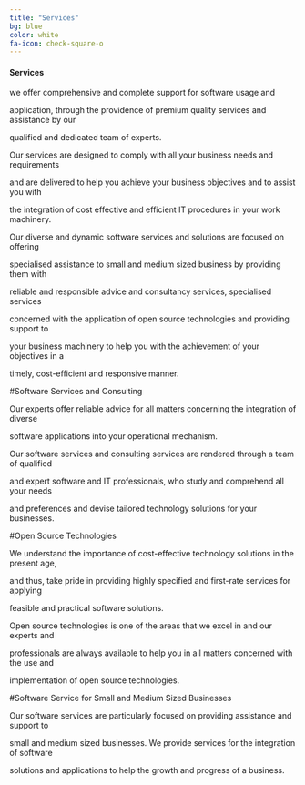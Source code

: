 ```yaml
---
title: "Services"
bg: blue
color: white
fa-icon: check-square-o
---
```


#### Services

we offer comprehensive and complete support for software usage and

application, through the providence of premium quality services and assistance by our

qualified and dedicated team of experts.

Our services are designed to comply with all your business needs and requirements

and are delivered to help you achieve your business objectives and to assist you with

the integration of cost effective and efficient IT procedures in your work machinery.

Our diverse and dynamic software services and solutions are focused on offering

specialised assistance to small and medium sized business by providing them with

reliable and responsible advice and consultancy services, specialised services

concerned with the application of open source technologies and providing support to

your business machinery to help you with the achievement of your objectives in a

timely, cost-efficient and responsive manner.

#Software Services and Consulting

Our experts offer reliable advice for all matters concerning the integration of diverse

software applications into your operational mechanism.

Our software services and consulting services are rendered through a team of qualified

and expert software and IT professionals, who study and comprehend all your needs

and preferences and devise tailored technology solutions for your businesses.

#Open Source Technologies

We understand the importance of cost-effective technology solutions in the present age,

and thus, take pride in providing highly specified and first-rate services for applying

feasible and practical software solutions.

Open source technologies is one of the areas that we excel in and our experts and

professionals are always available to help you in all matters concerned with the use and

implementation of open source technologies.

#Software Service for Small and Medium Sized Businesses

Our software services are particularly focused on providing assistance and support to

small and medium sized businesses. We provide services for the integration of software

solutions and applications to help the growth and progress of a business.
